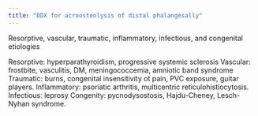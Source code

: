 ```yaml
---
title: "DDX for acroosteolysis of distal phalangesally"
---
```

Resorptive, vascular, traumatic, inflammatory, infectious, and congenital etiologies

Resorptive: hyperparathyroidism, progressive systemic sclerosis
Vascular: frostbite, vasculitis, DM, meningococcemia, amniotic band syndrome
Traumatic: burns, congenital insensitivity ot pain, PVC exposure, guitar players.
Inflammatory: psoriatic arthritis, multicentric reticulohistiocytosis.
Infectious: leprosy
Congenity: pycnodysostosis, Hajdu-Cheney, Lesch-Nyhan syndrome.


